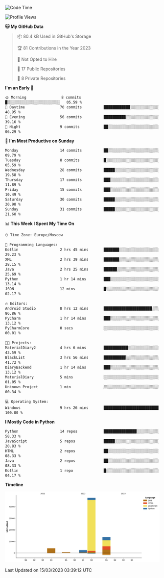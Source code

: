 <!--START_SECTION:waka-->
![Code Time](http://img.shields.io/badge/Code%20Time-44%20hrs%2031%20mins-blue)

![Profile Views](http://img.shields.io/badge/Profile%20Views-0-blue)

**🐱 My GitHub Data** 

> 📦 80.4 kB Used in GitHub's Storage 
 > 
> 🏆 81 Contributions in the Year 2023
 > 
> 🚫 Not Opted to Hire
 > 
> 📜 17 Public Repositories 
 > 
> 🔑 8 Private Repositories 
 > 
**I'm an Early 🐤** 

```text
🌞 Morning                8 commits           █░░░░░░░░░░░░░░░░░░░░░░░░   05.59 % 
🌆 Daytime                70 commits          ████████████░░░░░░░░░░░░░   48.95 % 
🌃 Evening                56 commits          ██████████░░░░░░░░░░░░░░░   39.16 % 
🌙 Night                  9 commits           ██░░░░░░░░░░░░░░░░░░░░░░░   06.29 % 
```
📅 **I'm Most Productive on Sunday** 

```text
Monday                   14 commits          ██░░░░░░░░░░░░░░░░░░░░░░░   09.79 % 
Tuesday                  8 commits           █░░░░░░░░░░░░░░░░░░░░░░░░   05.59 % 
Wednesday                28 commits          █████░░░░░░░░░░░░░░░░░░░░   19.58 % 
Thursday                 17 commits          ███░░░░░░░░░░░░░░░░░░░░░░   11.89 % 
Friday                   15 commits          ███░░░░░░░░░░░░░░░░░░░░░░   10.49 % 
Saturday                 30 commits          █████░░░░░░░░░░░░░░░░░░░░   20.98 % 
Sunday                   31 commits          █████░░░░░░░░░░░░░░░░░░░░   21.68 % 
```


📊 **This Week I Spent My Time On** 

```text
🕑︎ Time Zone: Europe/Moscow

💬 Programming Languages: 
Kotlin                   2 hrs 45 mins       ███████░░░░░░░░░░░░░░░░░░   29.23 % 
XML                      2 hrs 39 mins       ███████░░░░░░░░░░░░░░░░░░   28.15 % 
Java                     2 hrs 25 mins       ██████░░░░░░░░░░░░░░░░░░░   25.69 % 
Python                   1 hr 14 mins        ███░░░░░░░░░░░░░░░░░░░░░░   13.14 % 
JSON                     12 mins             █░░░░░░░░░░░░░░░░░░░░░░░░   02.17 % 

🔥 Editors: 
Android Studio           8 hrs 12 mins       ██████████████████████░░░   86.86 % 
PyCharm                  1 hr 14 mins        ███░░░░░░░░░░░░░░░░░░░░░░   13.12 % 
PyCharmCore              0 secs              ░░░░░░░░░░░░░░░░░░░░░░░░░   00.01 % 

🐱‍💻 Projects: 
MaterialDiary2           4 hrs 6 mins        ███████████░░░░░░░░░░░░░░   43.59 % 
BlackList                3 hrs 56 mins       ██████████░░░░░░░░░░░░░░░   41.72 % 
DiaryBackend             1 hr 14 mins        ███░░░░░░░░░░░░░░░░░░░░░░   13.12 % 
MaterialDiary            5 mins              ░░░░░░░░░░░░░░░░░░░░░░░░░   01.05 % 
Unknown Project          1 min               ░░░░░░░░░░░░░░░░░░░░░░░░░   00.34 % 

💻 Operating System: 
Windows                  9 hrs 26 mins       █████████████████████████   100.00 % 
```

**I Mostly Code in Python** 

```text
Python                   14 repos            ███████████████░░░░░░░░░░   58.33 % 
JavaScript               5 repos             █████░░░░░░░░░░░░░░░░░░░░   20.83 % 
HTML                     2 repos             ██░░░░░░░░░░░░░░░░░░░░░░░   08.33 % 
Java                     2 repos             ██░░░░░░░░░░░░░░░░░░░░░░░   08.33 % 
Kotlin                   1 repo              █░░░░░░░░░░░░░░░░░░░░░░░░   04.17 % 
```



**Timeline**

![Lines of Code chart](https://raw.githubusercontent.com/Adlemex/Adlemex/main/assets/bar_graph.png)


 Last Updated on 15/03/2023 03:39:12 UTC
<!--END_SECTION:waka-->
